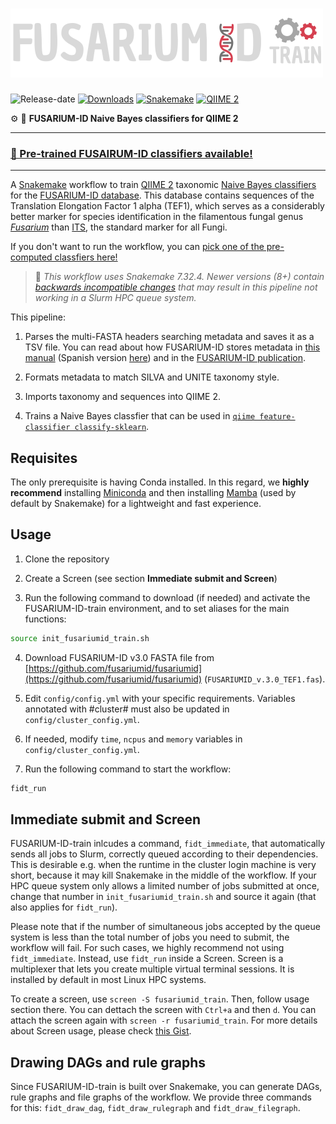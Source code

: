 # <img src="./.img/fidt_negative.png" width="500">

![Release-date](https://img.shields.io/github/release-date-pre/SergioAlias/fusariumid-train?display_date=published_at&label=Release+date)
[![Downloads](https://img.shields.io/github/downloads/SergioAlias/fusariumid-train/total.svg?label=Downloads)](https://github.com/SergioAlias/fusariumid-train/releases)
[![Snakemake](https://img.shields.io/badge/Snakemake-7.32.4-ffffff.svg)](https://snakemake.github.io)
[![QIIME 2](https://img.shields.io/badge/QIIME2-2024.10-0096FF.svg)](https://qiime2.org/)

⚙️ 🍄 **FUSARIUM-ID Naive Bayes classifiers for QIIME 2**

---

### [🎉 Pre-trained FUSAIRUM-ID classifiers available!](https://github.com/SergioAlias/fusariumid-train/releases)

---

A [Snakemake](https://snakemake.readthedocs.io/en/v7.32.2/) workflow to train [QIIME 2](https://qiime2.org/) taxonomic [Naive Bayes classifiers](https://resources.qiime2.org/#qiime-2-2024-5-present) for the [FUSARIUM-ID database](https://github.com/fusariumid/fusariumid). This database contains sequences of the Translation Elongation Factor 1 alpha (TEF1), which serves as a considerably better marker for species identification in the filamentous fungal genus [*Fusarium*](https://en.wikipedia.org/wiki/Fusarium) than [ITS](https://en.wikipedia.org/wiki/Internal_transcribed_spacer), the standard marker for all Fungi.

If you don't want to run the workflow, you can [pick one of the pre-computed classfiers here!](https://github.com/SergioAlias/fusariumid-train/releases)

>🐍 *This workflow uses Snakemake 7.32.4. Newer versions (8+) contain [backwards incompatible changes](https://snakemake.readthedocs.io/en/stable/getting_started/migration.html) that may result in this pipeline not working in a Slurm HPC queue system.*

This pipeline:

1. Parses the multi-FASTA headers searching metadata and saves it as a TSV file. You can read about how FUSARIUM-ID stores metadata in [this manual](https://github.com/fusariumid/fusariumid/blob/main/FUSARIUMID_BLAST_Tutorials.pdf) (Spanish version [here](https://github.com/fusariumid/fusariumid/blob/main/FUSARIUMID_BLAST_Tutoriales_Espan%CC%83ol.pdf)) and in the [FUSARIUM-ID publication](https://apsjournals.apsnet.org/doi/10.1094/PDIS-09-21-2105-SR).

2. Formats metadata to match SILVA and UNITE taxonomy style.

3. Imports taxonomy and sequences into QIIME 2.

4. Trains a Naive Bayes classfier that can be used in [`qiime feature-classifier classify-sklearn`](https://docs.qiime2.org/2024.10/plugins/available/feature-classifier/classify-sklearn/).

## Requisites

The only prerequisite is having Conda installed. In this regard, we **highly recommend** installing [Miniconda](https://docs.anaconda.com/free/miniconda/index.html) and then installing [Mamba](https://anaconda.org/conda-forge/mamba) (used by default by Snakemake) for a lightweight and fast experience.

## Usage

1. Clone the repository

2. Create a Screen (see section **Immediate submit and Screen**)

3. Run the following command to download (if needed) and activate the FUSARIUM-ID-train environment, and to set aliases for the main functions:
```bash
source init_fusariumid_train.sh
```
4. Download FUSARIUM-ID v3.0 FASTA file from [https://github.com/fusariumid/fusariumid](https://github.com/fusariumid/fusariumid) (`FUSARIUMID_v.3.0_TEF1.fas`).
   
5. Edit `config/config.yml` with your specific requirements. Variables annotated with #cluster# must also be updated in `config/cluster_config.yml`.

6. If needed, modify `time`, `ncpus` and `memory` variables in `config/cluster_config.yml`.

7. Run the following command to start the workflow:
```bash
fidt_run
```

## Immediate submit and Screen

FUSARIUM-ID-train inlcudes a command, `fidt_immediate`, that automatically sends all jobs to Slurm, correctly queued according to their dependencies. This is desirable e.g. when the runtime in the cluster login machine is very short, because it may kill Snakemake in the middle of the workflow. If your HPC queue system only allows a limited number of jobs submitted at once, change that number in `init_fusariumid_train.sh` and source it again (that also applies for `fidt_run`).

Please note that if the number of simultaneous jobs accepted by the queue system is less than the total number of jobs you need to submit, the workflow will fail. For such cases, we highly recommend not using `fidt_immediate`. Instead, use `fidt_run` inside a Screen. Screen is a multiplexer that lets you create multiple virtual terminal sessions. It is installed by default in most Linux HPC systems.

To create a screen, use `screen -S fusariumid_train`. Then, follow usage section there. You can dettach the screen with `Ctrl+a` and then `d`. You can attach the screen again with `screen -r fusariumid_train`. For more details about Screen usage, please check [this Gist](https://gist.github.com/jctosta/af918e1618682638aa82).

## Drawing DAGs and rule graphs

Since FUSARIUM-ID-train is built over Snakemake, you can generate DAGs, rule graphs and file graphs of the workflow. We provide three commands for this: `fidt_draw_dag`, `fidt_draw_rulegraph` and `fidt_draw_filegraph`.